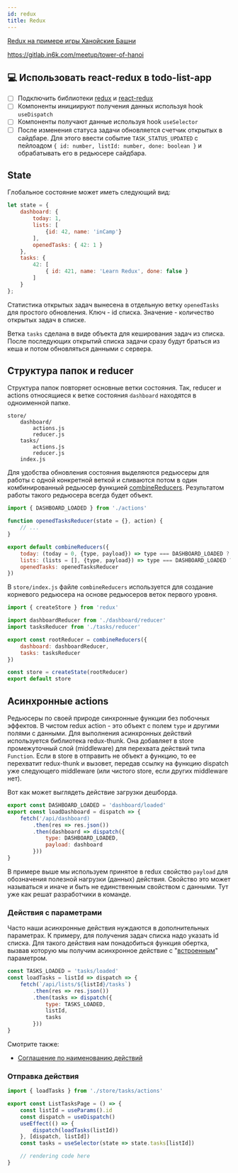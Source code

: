```yaml
---
id: redux
title: Redux
---
```


[Redux на примере игры Ханойские Башни](https://www.youtube.com/playlist?list=PLNih7cQiUOFvp6BQLen7t4M5VJn00pgsh)

https://gitlab.in6k.com/meetup/tower-of-hanoi

## 💻 Использовать react-redux в todo-list-app
- [ ] Подключить библиотеки [redux](https://redux.js.org/) и [react-redux](https://react-redux.js.org/)
- [ ] Компоненты инициируют получения данных используя hook `useDispatch`
- [ ] Компоненты получают данные используя hook `useSelector`
- [ ] После изменения статуса задачи обновляется счетчик открытых в сайдбаре. Для этого ввести событие  `TASK_STATUS_UPDATED` с пейлоадом `{ id: number, listId: number, done: boolean }` и обрабатывать его в редьюсере сайдбара. 

## State

Глобальное состояние может иметь следующий вид: 

```javascript
let state = {
    dashboard: {
        today: 1,
        lists: [
            {id: 42, name: 'inCamp'}
        ],
        openedTasks: { 42: 1 }
    },
    tasks: {
        42: [ 
            { id: 421, name: 'Learn Redux', done: false }
        ]
    }
};
```

Статистика открытых задач вынесена в отдельную ветку `openedTasks` для простого обновления. Ключ - id списка. Значение - количество открытых задач в списке. 

Ветка `tasks` сделана в виде объекта для кеширования задач из списка. После последующих открытий списка задачи сразу будут браться из кеша и потом обновляться данными с сервера. 

## Структура папок и reducer

Структура папок повторяет основные ветки состояния. Так, reducer и actions относящиеся к ветке состояния `dashboard` находятся в одноименной папке.  

```
store/
    dashboard/
        actions.js
        reducer.js
    tasks/
        actions.js
        reducer.js
    index.js
```

Для удобства обновления состояния выделяются редьюсеры для работы с одной конкретной веткой и сливаются потом в один комбинированный редьюсер функцией [combineReducers](https://redux.js.org/api/combinereducers). Результатом работы такого редьюсера всегда будет объект. 

```javascript title="store/dashboard/reducer.js"
import { DASHBOARD_LOADED } from './actions'

function openedTasksReducer(state = {}, action) {
    // ...
}

export default combineReducers({
    today: (today = 0, {type, payload}) => type === DASHBOARD_LOADED ? payload.today : today,
    lists: (lists = [], {type, payload}) => type === DASHBOARD_LOADED ? payload.lists : lists,
    openedTasks: openedTasksReducer
})
```

В `store/index.js` файле `combineReducers` используется для создание корневого редьюсера на основе редьюсеров веток первого уровня. 

```javascript title="store/index.js"
import { createStore } from 'redux'

import dashboardReducer from './dashboard/reducer'
import tasksReducer from './tasks/reducer'

export const rootReducer = combineReducers({
    dashboard: dashboardReducer,
    tasks: tasksReducer
})

const store = createState(rootReducer)
export default store
```

## Асинхронные actions

Редьюсеры по своей природе синхронные функции без побочных эффектов. В чистом redux action - это объект с  полем `type` и другими полями с данными. Для выполнения асинхронных действий используется библиотека redux-thunk. Она добавляет в store промежуточный слой (middleware) для перехвата действий типа `Function`. Если в store в отправить не объект а функцию, то ее перехватит redux-thunk и вызовет, передав ссылку на функцию dispatch уже следующего middleware (или чистого store, если других middleware нет). 

Вот как может выглядеть действие загрузки дeшборда. 

```javascript title="store/dashboard/actions.js"
export const DASHBOARD_LOADED = 'dashboard/loaded'
export const loadDashboard = dispatch => {
    fetch('/api/dashboard)
        .then(res => res.json())
        .then(dashboard => dispatch({
            type: DASHBOARD_LOADED,
            payload: dashboard
        }))
}
```

В примере выше мы используем принятое в redux свойство `payload` для обозначения полезной нагрузки (данных) действия. Свойство это может называться и иначе и быть не единственным свойством с данными. Тут уже как решат разработчики в команде.

### Действия с параметрами

Часто наши асинхронные действия нуждаются в дополнительных параметрах. К примеру, для получения задач списка надо указать id списка. Для такого действия нам понадобиться функция обертка, вызвав которую мы получим асинхронное действие с "[встроенным](https://learn.javascript.ru/closure)" параметром. 

```javascript title="store/tasks/actions.js"
const TASKS_LOADED = 'tasks/loaded'
const loadTasks = listId => dispatch => {
    fetch(`/api/lists/${listId}/tasks`)
        .then(res => res.json())
        .then(tasks => dispatch({
            type: TASKS_LOADED,
            listId,
            tasks
        }))
}
```

Смотрите также:
* [Соглашение по наименованию действий](https://decembersoft.com/posts/a-simple-naming-convention-for-action-creators-in-redux-js/)

### Отправка действия

```javascript
import { loadTasks } from './store/tasks/actions'

export const ListTasksPage = () => {
    const listId = useParams().id
    const dispatch = useDispatch()
    useEffect(() => {
        dispatch(loadTasks(listId))
    }, [dispatch, listId])
    const tasks = useSelector(state => state.tasks[listId])

    // rendering code here
}
```
